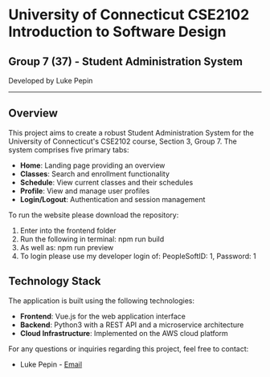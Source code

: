 # University of Connecticut CSE2102 Introduction to Software Design

## Group 7 (37) - Student Administration System

Developed by Luke Pepin

---

## Overview

This project aims to create a robust Student Administration System for the University of Connecticut's CSE2102 course, Section 3, Group 7. The system comprises five primary tabs:

- **Home**: Landing page providing an overview
- **Classes**: Search and enrollment functionality
- **Schedule**: View current classes and their schedules
- **Profile**: View and manage user profiles
- **Login/Logout**: Authentication and session management

To run the website please download the repository:
1. Enter into the frontend folder
2. Run the following in terminal: npm run build
3. As well as: npm run preview
4. To login please use my developer login of: PeopleSoftID: 1, Password: 1

## Technology Stack

The application is built using the following technologies:

- **Frontend**: Vue.js for the web application interface
- **Backend**: Python3 with a REST API and a microservice architecture
- **Cloud Infrastructure**: Implemented on the AWS cloud platform
  
For any questions or inquiries regarding this project, feel free to contact:

- Luke Pepin - [Email](mailto:luke.pepin@uconn.edu)
